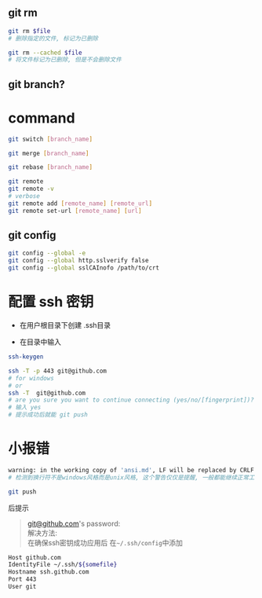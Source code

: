 ## git rm
```sh
git rm $file
# 删除指定的文件, 标记为已删除

git rm --cached $file
# 将文件标记为已删除, 但是不会删除文件
```
## git branch?

# command
```bash
git switch [branch_name]

git merge [branch_name]

git rebase [branch_name]

git remote
git remote -v
# verbose
git remote add [remote_name] [remote_url]
git remote set-url [remote_name] [url]
```
## git config
```sh
git config --global -e
git config --global http.sslverify false
git config --global sslCAInofo /path/to/crt
```
# 配置 ssh 密钥
* 在用户根目录下创建 .ssh目录

* 在目录中输入 
```bash
ssh-keygen
```
```bash
ssh -T -p 443 git@github.com
# for windows
# or
ssh -T  git@github.com
# are you sure you want to continue connecting (yes/no/[fingerprint])? 
# 输入 yes
# 提示成功后就能 git push
```
# 小报错
```bash
warning: in the working copy of 'ansi.md', LF will be replaced by CRLF the next time Git touches it
# 检测到换行符不是windows风格而是unix风格, 这个警告仅仅是提醒, 一般都能继续正常工作
```
```bash
git push 
```
后提示
> git@github.com's password:  
解决方法:  
在确保ssh密钥成功应用后
在`~/.ssh/config`中添加
```bash
Host github.com
IdentityFile ~/.ssh/${somefile}
Hostname ssh.github.com
Port 443
User git
```
